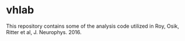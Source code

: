 # vhlab
This repository contains some of the analysis code utilized in Roy, Osik, Ritter et al, J. Neurophys. 2016.  
